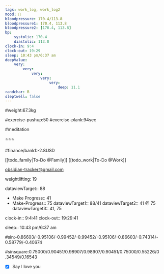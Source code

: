 ```yaml
---
tags: work_log, work_log2
mood: 🙂
bloodpressure: 170.4/113.8
bloodpressure1: 170.4, 113.8
bloodpressure2: [170.4, 113.8]
bp:
    systolic: 170.4
    diastolic: 113.8
clock-in: 9:4
clock-out: 19:29
sleep: 10:43 pm/6:37 am
deepValue: 
    very: 
        very: 
            very: 
                very: 
                    very: 
                        deep: 11.1
randchar: B
sleptwell: false
---
```


#weight:67.3kg

#exercise-pushup:50
#exercise-plank:94sec

#meditation

⭐⭐⭐


#finance/bank1:-2.8USD

[[todo_family|To-Do @Family]]
[[todo_work|To-Do @Work]]

obsidian-tracker@gmail.com

weightlifting: 19

dataviewTarget:: 88
- Make Progress:: 41
- Make-Progress:: 75
dataviewTarget1:: 88/41
dataviewTarget2:: 41 @ 75
dataviewTarget3:: 41, 75

clock-in:: 9:4:41
clock-out:: 19:29:41

sleep:: 10:43 pm/6:37 am

#sin:-0.86603/-0.95106/-0.99452/-0.99452/-0.95106/-0.86603/-0.74314/-0.58779/-0.40674

#sinsquare:0.75000/0.90451/0.98907/0.98907/0.90451/0.75000/0.55226/0.34549/0.16543

- [x] Say I love you


